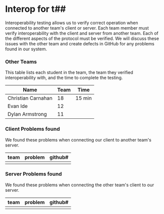 # Interop for t##

Interoperability testing allows us to verify correct operation when connected to another team's client or server.
Each team member must verify interoperability with the client and server from another team.
Each of the different aspects of the protocol must be verified.
We will discuss these issues with the other team and create defects in GitHub for any problems found in our system.
 
### Other Teams

This table lists each student in the team, the team they verified interoperability with, and the time to complete the testing.

| Name | Team | Time |
| ---- | ---- | ---- |
| Christian Carnahan | 18 | 15 min |
| Evan Ide | 12 | |
| Dylan Armstrong | 11 | |


### Client Problems found

We found these problems when connecting our client to another team's server.

| team | problem | github# |
| :--- |  :--- | --- |
|  |  |  |


### Server Problems found

We found these problems when connecting the other team's client to our server.

| team |  problem | github# |
| :--- |  :--- | --- |
|  |  |  |

